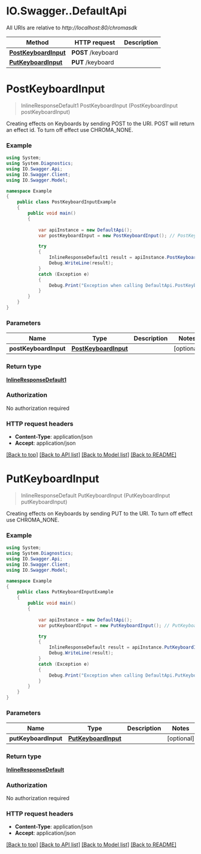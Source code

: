 # IO.Swagger..DefaultApi

All URIs are relative to *http://localhost:80/chromasdk*

Method | HTTP request | Description
------------- | ------------- | -------------
[**PostKeyboardInput**](DefaultApi.md#postkeyboardinput) | **POST** /keyboard | 
[**PutKeyboardInput**](DefaultApi.md#putkeyboardinput) | **PUT** /keyboard | 


<a name="postkeyboardinput"></a>
# **PostKeyboardInput**
> InlineResponseDefault1 PostKeyboardInput (PostKeyboardInput postKeyboardInput)



Creating effects on Keyboards by sending POST to the URI. POST will return an effect id. To turn off effect use CHROMA_NONE.

### Example
```csharp
using System;
using System.Diagnostics;
using IO.Swagger.Api;
using IO.Swagger.Client;
using IO.Swagger.Model;

namespace Example
{
    public class PostKeyboardInputExample
    {
        public void main()
        {
            
            var apiInstance = new DefaultApi();
            var postKeyboardInput = new PostKeyboardInput(); // PostKeyboardInput |  (optional) 

            try
            {
                InlineResponseDefault1 result = apiInstance.PostKeyboardInput(postKeyboardInput);
                Debug.WriteLine(result);
            }
            catch (Exception e)
            {
                Debug.Print("Exception when calling DefaultApi.PostKeyboardInput: " + e.Message );
            }
        }
    }
}
```

### Parameters

Name | Type | Description  | Notes
------------- | ------------- | ------------- | -------------
 **postKeyboardInput** | [**PostKeyboardInput**](PostKeyboardInput.md)|  | [optional] 

### Return type

[**InlineResponseDefault1**](InlineResponseDefault1.md)

### Authorization

No authorization required

### HTTP request headers

 - **Content-Type**: application/json
 - **Accept**: application/json

[[Back to top]](#) [[Back to API list]](../README.md#documentation-for-api-endpoints) [[Back to Model list]](../README.md#documentation-for-models) [[Back to README]](../README.md)

<a name="putkeyboardinput"></a>
# **PutKeyboardInput**
> InlineResponseDefault PutKeyboardInput (PutKeyboardInput putKeyboardInput)



Creating effects on Keyboards by sending PUT to the URI. To turn off effect use CHROMA_NONE.

### Example
```csharp
using System;
using System.Diagnostics;
using IO.Swagger.Api;
using IO.Swagger.Client;
using IO.Swagger.Model;

namespace Example
{
    public class PutKeyboardInputExample
    {
        public void main()
        {
            
            var apiInstance = new DefaultApi();
            var putKeyboardInput = new PutKeyboardInput(); // PutKeyboardInput |  (optional) 

            try
            {
                InlineResponseDefault result = apiInstance.PutKeyboardInput(putKeyboardInput);
                Debug.WriteLine(result);
            }
            catch (Exception e)
            {
                Debug.Print("Exception when calling DefaultApi.PutKeyboardInput: " + e.Message );
            }
        }
    }
}
```

### Parameters

Name | Type | Description  | Notes
------------- | ------------- | ------------- | -------------
 **putKeyboardInput** | [**PutKeyboardInput**](PutKeyboardInput.md)|  | [optional] 

### Return type

[**InlineResponseDefault**](InlineResponseDefault.md)

### Authorization

No authorization required

### HTTP request headers

 - **Content-Type**: application/json
 - **Accept**: application/json

[[Back to top]](#) [[Back to API list]](../README.md#documentation-for-api-endpoints) [[Back to Model list]](../README.md#documentation-for-models) [[Back to README]](../README.md)


